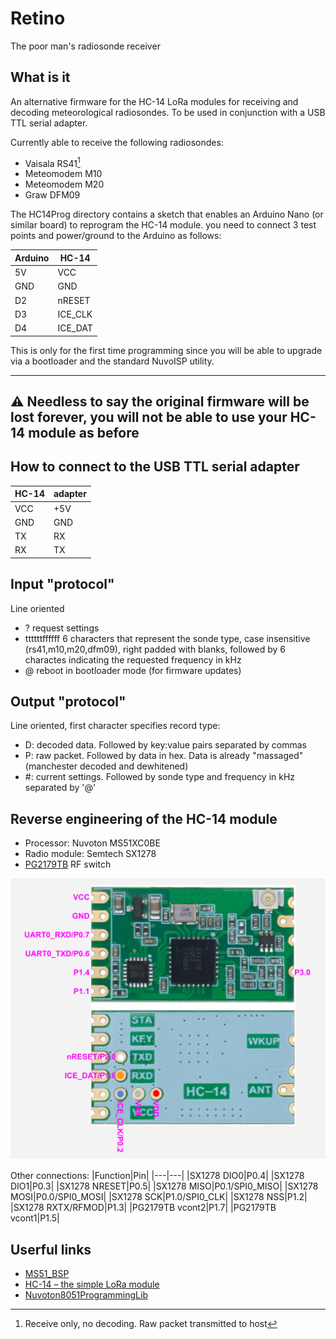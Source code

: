 Retino
===
The poor man's radiosonde receiver

What is it
---
An alternative firmware for the HC-14 LoRa modules for receiving and decoding meteorological radiosondes. To be used in conjunction with a USB TTL serial adapter.

Currently able to receive the following radiosondes:
- Vaisala RS41[^1]
- Meteomodem M10
- Meteomodem M20
- Graw DFM09

The HC14Prog directory contains a sketch that enables an Arduino Nano (or similar board) to reprogram the HC-14 module. you need to connect 3 test points and power/ground to the Arduino as follows:

|Arduino|HC-14|
|---|---|
|5V|VCC|
|GND|GND|
|D2|nRESET|
|D3|ICE_CLK|
|D4|ICE_DAT|

This is only for the first time programming since you will be able to upgrade via a bootloader and the standard NuvoISP utility.

---
&#x26A0; **Needless to say the original firmware will be lost forever, you will not be able to use your HC-14 module as before**
---

[^1]: Receive only, no decoding. Raw packet transmitted to host

How to connect to the USB TTL serial adapter
---
|HC-14|adapter|
|---|---|
|VCC|+5V|
|GND|GND|
|TX|RX|
|RX|TX|

Input "protocol"
---
Line oriented
- ? request settings
- ttttttffffff 6 characters that represent the sonde type, case insensitive (rs41,m10,m20,dfm09), right padded with blanks, followed by 6 charactes indicating the requested frequency in kHz
- @ reboot in bootloader mode (for firmware updates)

Output "protocol"
---
Line oriented, first character specifies record type:
- D: decoded data. Followed by key:value pairs separated by commas
- P: raw packet. Followed by data in hex. Data is already "massaged" (manchester decoded and dewhitened)
- #: current settings. Followed by sonde type and  frequency in kHz separated by '@'

Reverse engineering of the HC-14 module
---
- Processor: Nuvoton MS51XC0BE
- Radio module: Semtech SX1278
- [PG2179TB](https://www.mouser.com/datasheet/2/286/nec_cel_upg2179tb-1186632.pdf) RF switch

![HC-14 module schematic](HC-14.svg "HC-14 module schematic")

Other connections:
|Function|Pin|
|---|---|
|SX1278 DIO0|P0.4|
|SX1278 DIO1|P0.3|
|SX1278 NRESET|P0.5|
|SX1278 MISO|P0.1/SPI0_MISO|
|SX1278 MOSI|P0.0/SPI0_MOSI|
|SX1278 SCK|P1.0/SPI0_CLK|
|SX1278 NSS|P1.2|
|SX1278 RXTX/RFMOD|P1.3|
|PG2179TB vcont2|P1.7|
|PG2179TB vcont1|P1.5|

Userful links
---
- [MS51_BSP](https://github.com/OpenNuvoton/MS51_BSP)
- [HC-14 – the simple LoRa module](https://wolles-elektronikkiste.de/en/hc-14-the-simple-lora-module)
- [Nuvoton8051ProgrammingLib](https://github.com/misaz/Nuvoton8051ProgrammingLib)
